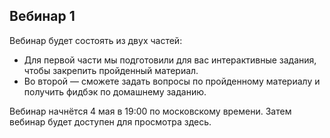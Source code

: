 ## Вебинар 1

Вебинар будет состоять из двух частей:

- Для первой части мы подготовили для вас интерактивные задания, чтобы закрепить пройденный материал.
- Во второй — сможете задать вопросы по пройденному материалу и получить фидбэк по домашнему заданию.

Вебинар начнётся 4 мая в 19:00 по московскому времени. Затем вебинар будет доступен для просмотра здесь.
